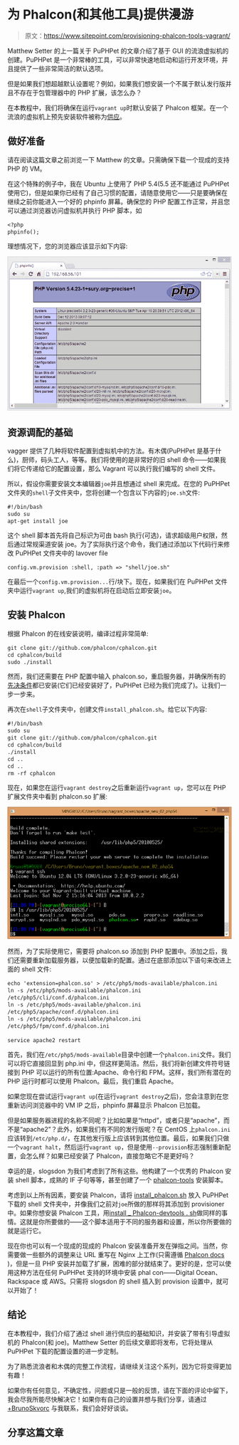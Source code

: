 # 为 Phalcon(和其他工具)提供漫游

> 原文：<https://www.sitepoint.com/provisioning-phalcon-tools-vagrant/>

Matthew Setter 的上一篇关于 PuPHPet 的文章介绍了基于 GUI 的流浪虚拟机的创建。PuPHPet 是一个非常棒的工具，可以非常快速地启动和运行开发环境，并且提供了一些非常简洁的默认选项。

但是如果我们想超越默认设置呢？例如，如果我们想安装一个不属于默认发行版并且不存在于包管理器中的 PHP 扩展，该怎么办？

在本教程中，我们将确保在运行`vagrant up`时默认安装了 Phalcon 框架。在一个流浪的虚拟机上预先安装软件被称为[供应](http://docs.vagrantup.com/v2/provisioning/index.html)。

## 做好准备

请在阅读这篇文章之前浏览一下 Matthew 的文章。只需确保下载一个现成的支持 PHP 的 VM。

在这个特殊的例子中，我在 Ubuntu 上使用了 PHP 5.4(5.5 还不能通过 PuPHPet 使用它)，但是如果你已经有了自己习惯的配置，请随意使用它——只是要确保在继续之前你能进入一个好的 phpinfo 屏幕。确保您的 PHP 配置工作正常，并且您可以通过浏览器访问虚拟机并执行 PHP 脚本，如

```
<?php
phpinfo();
```

理想情况下，您的浏览器应该显示如下内容:

![](img/02e8a052b34b86923660d9409c2b7c85.png)

## 资源调配的基础

vagger 提供了几种将软件配置到虚拟机中的方法。有木偶(PuPHPet 是基于什么)，厨师，码头工人，等等。我们将使用的是非常好的旧 shell 命令——如果我们将它传递给它的配置设置，那么 Vagrant 可以执行我们编写的 shell 文件。

所以，假设你需要安装文本编辑器`joe`并且想通过 shell 来完成。在您的 PuPHPet 文件夹的`shell`子文件夹中，您将创建一个包含以下内容的`joe.sh`文件:

```
#!/bin/bash
sudo su
apt-get install joe
```

这个 shell 脚本首先将自己标识为可由 bash 执行(可选)，请求超级用户权限，然后通过常规渠道安装 joe。为了实际执行这个命令，我们通过添加以下代码行来修改 PuPHPet 文件夹中的 lavover file

```
config.vm.provision :shell, :path => "shell/joe.sh"
```

在最后一个`config.vm.provision...`行/块下。现在，如果我们在 PuPHPet 文件夹中运行`vagrant up`,我们的虚拟机将在启动后立即安装`joe`。

## 安装 Phalcon

根据 Phalcon 的在线安装说明，编译过程非常简单:

```
git clone git://github.com/phalcon/cphalcon.git
cd cphalcon/build
sudo ./install
```

然而，我们还需要在 PHP 配置中输入 phalcon.so，重启服务器，并确保所有的[先决条件](http://docs.phalconphp.com/en/latest/reference/install.html#requirements)都已安装(它们已经安装好了，PuPHPet 已经为我们完成了)。让我们一步一步来。

再次在`shell`子文件夹中，创建文件`install_phalcon.sh`。给它以下内容:

```
#!/bin/bash
sudo su
git clone git://github.com/phalcon/cphalcon.git
cd cphalcon/build
./install
cd ..
cd ..
rm -rf cphalcon
```

现在，如果您在运行`vagrant destroy`之后重新运行`vagrant up`，您可以在 PHP 扩展文件夹中看到 phalcon.so 扩展:

![](img/b63d9b306ca6ef8e1fb28838642ae195.png)

然而，为了实际使用它，需要将 phalcon.so 添加到 PHP 配置中。添加之后，我们还需要重新加载服务器，以便加载新的配置。通过在底部添加以下语句来改进上面的 shell 文件:

```
echo 'extension=phalcon.so' > /etc/php5/mods-available/phalcon.ini
ln -s /etc/php5/mods-available/phalcon.ini /etc/php5/cli/conf.d/phalcon.ini
ln -s /etc/php5/mods-available/phalcon.ini /etc/php5/apache/conf.d/phalcon.ini
ln -s /etc/php5/mods-available/phalcon.ini /etc/php5/fpm/conf.d/phalcon.ini

service apache2 restart
```

首先，我们在`/etc/php5/mods-available`目录中创建一个`phalcon.ini`文件。我们可以将它直接回显到 php.ini 中，但这样更简洁。然后，我们将新创建文件符号链接到 PHP 可以运行的所有位置:Apache、命令行和 FPM。这样，我们所有潜在的 PHP 运行时都可以使用 Phalcon。最后，我们重启 Apache。

如果您现在尝试运行`vagrant up`(在运行`vagrant destroy`之后)，您会注意到在您重新访问浏览器中的 VM IP 之后，phpinfo 屏幕显示 Phalcon 已加载。

但是如果服务器进程的名称不同呢？比如如果是“httpd”，或者只是“apache”，而不是“apache2”？此外，如果我们有不同的发行版呢？在 CentOS 上`phalcon.ini`应该转到`/etc/php.d/`，在其他发行版上应该转到其他位置。最后，如果我们只做一个`vagrant halt`，然后运行`vagrant up`，但是使用`--provision`标志强制重新配置，会怎么样？如果已经安装了 Phalcon，直接忽略它不是更好吗？

幸运的是，slogsdon 为我们考虑到了所有这些。他构建了一个优秀的 Phalcon 安装 shell 脚本，成熟的 IF 子句等等，甚至创建了一个 [phalcon-tools](http://docs.phalconphp.com/en/latest/reference/tools.html) 安装脚本。

考虑到以上所有因素，要安装 Phalcon，请将 [install_phalcon.sh](https://github.com/slogsdon/vagrant-phalcon/blob/master/provision/shell/install_phalcon.sh) 放入 PuPHPet 下载的 shell 文件夹中，并像我们之前对`joe`所做的那样将其添加到 provisioner 中。如果你想安装 Phalcon 工具，用[install _ Phalcon-devtools . sh](https://github.com/slogsdon/vagrant-phalcon/blob/master/provision/shell/install_phalcon-devtools.sh)做同样的事情。这就是你所要做的——这个脚本适用于不同的服务器和设置，所以你所要做的就是运行它。

现在你也可以有一个现成的现成的 Phalcon 安装准备开发在弹指之间。当然，你需要做一些额外的调整来让 URL 重写在 Nginx 上工作(只需遵循 [Phalcon docs](http://docs.phalconphp.com/en/latest/reference/nginx.html) )，但是一旦 PHP 安装并加载了扩展，困难的部分就结束了。更好的是，您可以使用这种方法在任何 PuPHPet 支持的环境中安装 phal con——Digital Ocean、Rackspace 或 AWS。只需将 slogsdon 的 shell 插入到 provision 设置中，就可以开始了！

## 结论

在本教程中，我们介绍了通过 shell 进行供应的基础知识，并安装了带有引导虚拟机的 Phalcon(和 joe)。Matthew Setter 的后续文章即将发布，它将处理从 PuPHPet 下载的配置设置的进一步定制。

为了熟悉流浪者和木偶的完整工作流程，请继续关注这个系列，因为它将变得更加有趣！

如果你有任何意见，不确定性，问题或只是一般的反馈，请在下面的评论中留下，我会尽我所能尽快解决它！如果你有自己的设置并想与我们分享，请通过 [+BrunoSkvorc](http://google.com/+BrunoSkvorc) 与我联系，我们会好好谈谈。

## 分享这篇文章